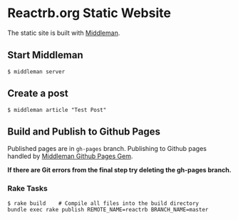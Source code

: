 # Reactrb.org Static Website

The static site is built with [Middleman](https://middlemanapp.com/).

## Start Middleman
```text
$ middleman server
```

## Create a post

```text
$ middleman article "Test Post"
```

## Build and Publish to Github Pages
Published pages are in `gh-pages` branch. Publishing to Github pages handled by [Middleman Github Pages Gem](https://github.com/edgecase/middleman-gh-pages).

**If there are Git errors from the final step try deleting the gh-pages branch.**

### Rake Tasks
```text
$ rake build    # Compile all files into the build directory
bundle exec rake publish REMOTE_NAME=reactrb BRANCH_NAME=master

```
